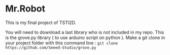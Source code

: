 # Mr.Robot
This is my final project of TSTI2D.

You will need to download a last library who is not included in my repo.
This is the grove.py library ( to use arduino script on python ).
Make a git clone in your project folder with this command line :
`git clone https://github.com/Seeed-Studio/grove.py`
